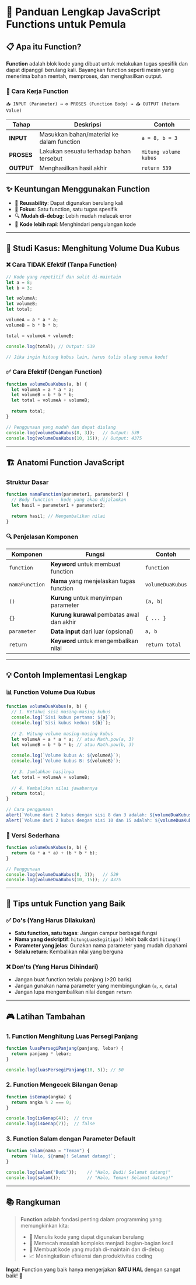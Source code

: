 # 🚀 Panduan Lengkap JavaScript Functions untuk Pemula

## 📋 Apa itu Function?

**Function** adalah blok kode yang dibuat untuk melakukan tugas spesifik dan dapat dipanggil berulang kali. Bayangkan function seperti mesin yang menerima bahan mentah, memproses, dan menghasilkan output.

### 🔄 Cara Kerja Function

```
📥 INPUT (Parameter) → ⚙️ PROSES (Function Body) → 📤 OUTPUT (Return Value)
```

| Tahap | Deskripsi | Contoh |
|-------|-----------|---------|
| **INPUT** | Masukkan bahan/material ke dalam function | `a = 8, b = 3` |
| **PROSES** | Lakukan sesuatu terhadap bahan tersebut | `Hitung volume kubus` |
| **OUTPUT** | Menghasilkan hasil akhir | `return 539` |

## ✨ Keuntungan Menggunakan Function

- 🔄 **Reusability**: Dapat digunakan berulang kali
- 🎯 **Fokus**: Satu function, satu tugas spesifik
- 🔍 **Mudah di-debug**: Lebih mudah melacak error
- 📝 **Kode lebih rapi**: Menghindari pengulangan kode

---

## 🧮 Studi Kasus: Menghitung Volume Dua Kubus

### ❌ Cara TIDAK Efektif (Tanpa Function)

```javascript
// Kode yang repetitif dan sulit di-maintain
let a = 8;
let b = 3;

let volumeA;
let volumeB;
let total;

volumeA = a * a * a;
volumeB = b * b * b;

total = volumeA + volumeB;

console.log(total); // Output: 539

// Jika ingin hitung kubus lain, harus tulis ulang semua kode!
```

### ✅ Cara Efektif (Dengan Function)

```javascript
function volumeDuaKubus(a, b) {
  let volumeA = a * a * a;
  let volumeB = b * b * b;
  let total = volumeA + volumeB;
  
  return total;
}

// Penggunaan yang mudah dan dapat diulang
console.log(volumeDuaKubus(8, 3));   // Output: 539
console.log(volumeDuaKubus(10, 15)); // Output: 4375
```

---

## 🏗️ Anatomi Function JavaScript

### Struktur Dasar

```javascript
function namaFunction(parameter1, parameter2) {
  // Body function - kode yang akan dijalankan
  let hasil = parameter1 + parameter2;
  
  return hasil; // Mengembalikan nilai
}
```

### 🔍 Penjelasan Komponen

| Komponen | Fungsi | Contoh |
|----------|--------|---------|
| `function` | **Keyword** untuk membuat function | `function` |
| `namaFunction` | **Nama** yang menjelaskan tugas function | `volumeDuaKubus` |
| `()` | **Kurung** untuk menyimpan parameter | `(a, b)` |
| `{}` | **Kurung kurawal** pembatas awal dan akhir | `{ ... }` |
| `parameter` | **Data input** dari luar (opsional) | `a, b` |
| `return` | **Keyword** untuk mengembalikan nilai | `return total` |

---

## 💡 Contoh Implementasi Lengkap

### 📊 Function Volume Dua Kubus

```javascript
function volumeDuaKubus(a, b) {
  // 1. Ketahui sisi masing-masing kubus
  console.log(`Sisi kubus pertama: ${a}`);
  console.log(`Sisi kubus kedua: ${b}`);
  
  // 2. Hitung volume masing-masing kubus
  let volumeA = a * a * a; // atau Math.pow(a, 3)
  let volumeB = b * b * b; // atau Math.pow(b, 3)
  
  console.log(`Volume kubus A: ${volumeA}`);
  console.log(`Volume kubus B: ${volumeB}`);
  
  // 3. Jumlahkan hasilnya
  let total = volumeA + volumeB;
  
  // 4. Kembalikan nilai jawabannya
  return total;
}

// Cara penggunaan
alert(`Volume dari 2 kubus dengan sisi 8 dan 3 adalah: ${volumeDuaKubus(8, 3)}`);
alert(`Volume dari 2 kubus dengan sisi 10 dan 15 adalah: ${volumeDuaKubus(10, 15)}`);
```

### 🎯 Versi Sederhana

```javascript
function volumeDuaKubus(a, b) {
  return (a * a * a) + (b * b * b);
}

// Penggunaan
console.log(volumeDuaKubus(8, 3));   // 539
console.log(volumeDuaKubus(10, 15)); // 4375
```

---

## 🌟 Tips untuk Function yang Baik

### ✅ Do's (Yang Harus Dilakukan)

- **Satu function, satu tugas**: Jangan campur berbagai fungsi
- **Nama yang deskriptif**: `hitungLuasSegitiga()` lebih baik dari `hitung()`
- **Parameter yang jelas**: Gunakan nama parameter yang mudah dipahami
- **Selalu return**: Kembalikan nilai yang berguna

### ❌ Don'ts (Yang Harus Dihindari)

- Jangan buat function terlalu panjang (>20 baris)
- Jangan gunakan nama parameter yang membingungkan (`a`, `x`, `data`)
- Jangan lupa mengembalikan nilai dengan `return`

---

## 🎮 Latihan Tambahan

### 1. Function Menghitung Luas Persegi Panjang

```javascript
function luasPersegiPanjang(panjang, lebar) {
  return panjang * lebar;
}

console.log(luasPersegiPanjang(10, 5)); // 50
```

### 2. Function Mengecek Bilangan Genap

```javascript
function isGenap(angka) {
  return angka % 2 === 0;
}

console.log(isGenap(4));  // true
console.log(isGenap(7));  // false
```

### 3. Function Salam dengan Parameter Default

```javascript
function salam(nama = "Teman") {
  return `Halo, ${nama}! Selamat datang!`;
}

console.log(salam("Budi"));    // "Halo, Budi! Selamat datang!"
console.log(salam());          // "Halo, Teman! Selamat datang!"
```

---

## 📚 Rangkuman

> **Function** adalah fondasi penting dalam programming yang memungkinkan kita:
> - 🔄 Menulis kode yang dapat digunakan berulang
> - 🎯 Memecah masalah kompleks menjadi bagian-bagian kecil
> - 🔧 Membuat kode yang mudah di-maintain dan di-debug
> - 📈 Meningkatkan efisiensi dan produktivitas coding

**Ingat**: Function yang baik hanya mengerjakan **SATU HAL** dengan sangat baik! 🎯
